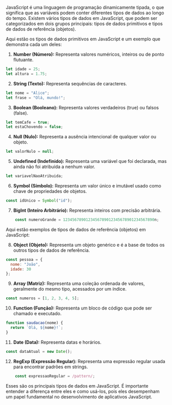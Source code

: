 JavaScript é uma linguagem de programação dinamicamente tipada, o que significa que as variáveis podem conter diferentes tipos de dados ao longo do tempo. Existem vários tipos de dados em JavaScript, que podem ser categorizados em dois grupos principais: tipos de dados primitivos e tipos de dados de referência (objetos).

Aqui estão os tipos de dados primitivos em JavaScript e um exemplo que demonstra cada um deles:

1. **Number (Número):** Representa valores numéricos, inteiros ou de ponto flutuante.
```javascript
let idade = 25;
let altura = 1.75;
```

2. **String (Texto):** Representa sequências de caracteres.
``` javascript
let nome = "Alice";
let frase = "Olá, mundo!";
```

3. **Boolean (Booleano):** Representa valores verdadeiros (true) ou falsos (false).
``` javascript
let temCafe = true;
let estaChovendo = false;
```

4. **Null (Nulo):** Representa a ausência intencional de qualquer valor ou objeto.
``` javascript
let valorNulo = null;
```

5. **Undefined (Indefinido):** Representa uma variável que foi declarada, mas ainda não foi atribuída a nenhum valor.
``` javascript
let variavelNaoAtribuida;
```

6. **Symbol (Símbolo):** Representa um valor único e imutável usado como chave de propriedades de objetos.
``` javascript
const idUnico = Symbol("id");
```

7. **BigInt (Inteiro Arbitrário):** Representa inteiros com precisão arbitrária.
``` javascript
    const numeroGrande = 1234567890123456789012345678901234567890n;
```

Aqui estão exemplos de tipos de dados de referência (objetos) em JavaScript:

8. **Object (Objeto):** Representa um objeto genérico e é a base de todos os outros tipos de dados de referência.
```javascript
const pessoa = {
  nome: "João",
  idade: 30
};
```

9. **Array (Matriz):** Representa uma coleção ordenada de valores, geralmente do mesmo tipo, acessados ​​por um índice.
``` javascript
const numeros = [1, 2, 3, 4, 5];
```

10. **Function (Função):** Representa um bloco de código que pode ser chamado e executado.
``` javascript
function saudacao(nome) {
  return `Olá, ${nome}!`;
}
```

11. **Date (Data):** Representa datas e horários.
``` javascript
const dataAtual = new Date();
```

12. **RegExp (Expressão Regular):** Representa uma expressão regular usada para encontrar padrões em strings.
``` javascript
    const expressaoRegular = /pattern/;
```

Esses são os principais tipos de dados em JavaScript. É importante entender a diferença entre eles e como usá-los, pois eles desempenham um papel fundamental no desenvolvimento de aplicativos JavaScript.